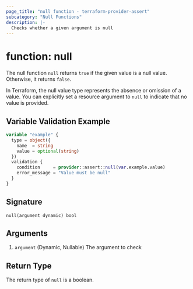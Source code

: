 ```yaml
---
page_title: "null function - terraform-provider-assert"
subcategory: "Null Functions"
description: |-
  Checks whether a given argument is null
---
```


# function: null



The null function `null` returns `true` if the given value is a null value. Otherwise, it returns `false`.

In Terraform, the null value type represents the absence or omission of a value. You can explicitly set a resource argument to `null` to indicate that no value is provided.



## Variable Validation Example

```terraform
variable "example" {
  type = object({
    name  = string
    value = optional(string)
  })
  validation {
    condition     = provider::assert::null(var.example.value)
    error_message = "Value must be null"
  }
}
```

## Signature

<!-- signature generated by tfplugindocs -->
```text
null(argument dynamic) bool
```

## Arguments

<!-- arguments generated by tfplugindocs -->
1. `argument` (Dynamic, Nullable) The argument to check


## Return Type

The return type of `null` is a boolean.
